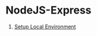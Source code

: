 # NodeJS-Express

1. [Setup Local Environment](https://github.com/chefboyronron/NodeJS-Express/tree/main/setup-environment)

